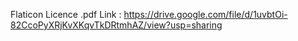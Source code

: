 Flaticon Licence .pdf Link : https://drive.google.com/file/d/1uvbtOi-82CcoPyXRjKvXKqvTkDRtmhAZ/view?usp=sharing